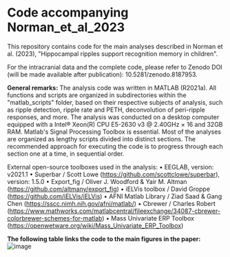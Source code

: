 # Code accompanying Norman_et_al_2023

﻿This repository contains code for the main analyses described in Norman et al. (2023), "Hippocampal ripples support recognition memory in children".

For the intracranial data and the complete code, please refer to Zenodo DOI (will be made available after publication): 10.5281/zenodo.8187953.

**General remarks:**
The analysis code was written in MATLAB (R2021a). All functions and scripts are organized in subdirectories within the "matlab_scripts" folder, based on their respective subjects of analysis, such as ripple detection, ripple rate and PETH, deconvolution of peri-ripple responses, and more.
The analysis was conducted on a desktop computer equipped with a Intel® Xeon(R) CPU E5-2630 v3 @ 2.40GHz × 16 and 32GB RAM. Matlab's Signal Processing Toolbox is essential.
Most of the analyses are organized as lengthy scripts divided into distinct sections. The recommended approach for executing the code is to progress through each section one at a time, in sequential order.

External open-source toolboxes used in the analysis:
•	EEGLAB, version: v2021.1
•	Superbar / Scott Lowe (https://github.com/scottclowe/superbar), version: 1.5.0
•	Export_fig / Oliver J. Woodford & Yair M. Altman (https://github.com/altmany/export_fig)
•	iELVis toolbox / David Groppe (https://github.com/iELVis/iELVis)
•	AFNI Matlab Library / Ziad Saad & Gang Chen (https://sscc.nimh.nih.gov/afni/matlab/)
•	Cbrewer / Charles Robert (https://www.mathworks.com/matlabcentral/fileexchange/34087-cbrewer-colorbrewer-schemes-for-matlab)
•	Mass Univariate ERP Toolbox (https://openwetware.org/wiki/Mass_Univariate_ERP_Toolbox)

**The following table links the code to the main figures in the paper:**
![image](https://github.com/itziknorman/Norman_et_al_2023/assets/59057794/66e4067d-4c19-4feb-8029-608be5a9b1db)



